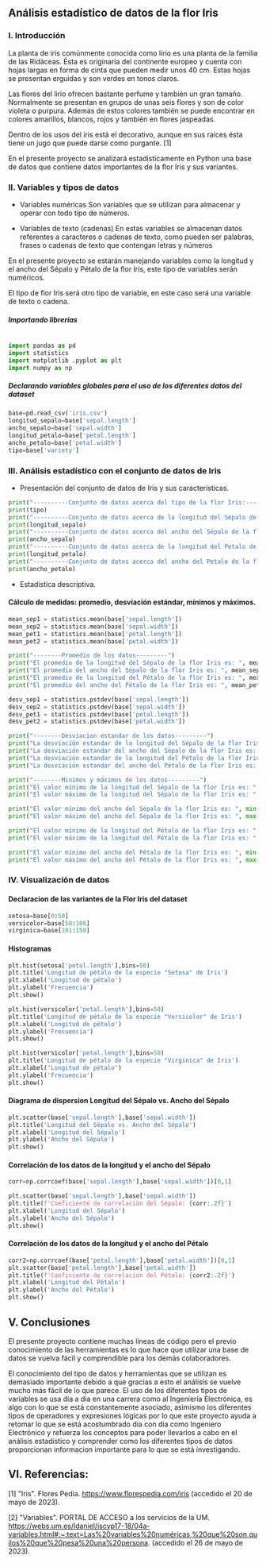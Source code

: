 

## Análisis estadístico de datos de la flor Iris

### I. Introducción

La planta de iris comúnmente conocida como lirio es una planta de la familia de las Ridáceas. Ésta es originaria del continente europeo y cuenta con hojas largas en forma de cinta que pueden medir unos 40 cm.  Estas hojas se presentan erguidas y son verdes en tonos claros.

Las flores del lirio ofrecen bastante perfume y también un gran tamaño. Normalmente se presentan en grupos de unas seis flores y son de color violeta o purpura. Además de estos colores también se puede encontrar en colores amarillos, blancos, rojos y también en flores jaspeadas.

Dentro de los usos del iris está el decorativo, aunque en sus raíces ésta tiene un jugo que puede darse como purgante. [1]

En el presente proyecto se analizará estadisticamente en Python una base de datos que contiene datos importantes de la flor Iris y sus variantes.

### II. Variables y tipos de datos

- Variables numéricas
Son variables que se utilizan para almacenar y operar con todo tipo de números. 

- Variables de texto (cadenas)
En estas variables se almacenan datos referentes a caracteres o cadenas de texto, como pueden ser palabras,
frases o cadenas de texto que contengan letras y números

En el presente proyecto se estarán manejando variables como la longitud y el ancho del Sépalo y Pétalo de la flor Iris, este tipo de variables serán numéricos.

El tipo de flor Iris será otro tipo de variable, en este caso será una variable de texto o cadena.

##### Importando librerias
```python

import pandas as pd
import statistics
import matplotlib .pyplot as plt
import numpy as np
```
##### Declarando variables globales para el uso de los diferentes datos del dataset
```python
base=pd.read_csv('iris.csv')
longitud_sepalo=base['sepal.length']
ancho_sepalo=base['sepal.width']
longitud_petalo=base['petal.length']
ancho_petalo=base['petal.width']
tipo=base['variety']
```

### III. Análisis estadístico con el conjunto de datos de Iris
- Presentación del conjunto de datos de Iris y sus características.
```python
print("----------Conjunto de datos acerca del tipo de la flor Iris:----------")
print(tipo)
print("----------Conjunto de datos acerca de la longitud del Sépalo de la flor Iris:----------")
print(longitud_sepalo)
print("----------Conjunto de datos acerca del ancho del Sépalo de la flor Iris:----------")
print(ancho_sepalo)
print("----------Conjunto de datos acerca de la longitud del Petalo de la flor Iris:----------")
print(longitud_petalo)
print("----------Conjunto de datos acerca del ancho del Petalo de la flor Iris:----------")
print(ancho_petalo)
```

- Estadística descriptiva.

#### Cálculo de medidas: promedio, desviación estándar, mínimos y máximos.

```python
mean_sep1 = statistics.mean(base['sepal.length'])
mean_sep2 = statistics.mean(base['sepal.width'])
mean_pet1 = statistics.mean(base['petal.length'])
mean_pet2 = statistics.mean(base['petal.width'])

print("--------Promedio de los datos---------")
print("El promedio de la longitud del Sépalo de la flor Iris es: ", mean_sep1)
print("El promedio del ancho del Sépalo de la flor Iris es: ", mean_sep2)
print("El promedio de la longitud del Pétalo de la flor Iris es: ", mean_pet1)
print("El promedio del ancho del Pétalo de la flor Iris es: ", mean_pet2)

desv_sep1 = statistics.pstdev(base['sepal.length'])
desv_sep2 = statistics.pstdev(base['sepal.width'])
desv_pet1 = statistics.pstdev(base['petal.length'])
desv_pet2 = statistics.pstdev(base['petal.width'])

print("--------Desviacion estandar de los datos---------")
print("La desviación estandar de la longitud del Sépalo de la flor Iris es: ", desv_sep1)
print("La desviación estandar del ancho del Sépalo de la flor Iris es: ", desv_sep2)
print("La desviación estandar de la longitud del Pétalo de la flor Iris es: ", desv_pet1)
print("La desviación estandar del ancho del Pétalo de la flor Iris es: ", desv_pet2)

print("--------Minimos y máximos de los datos---------")
print("El valor mínimo de la longitud del Sépalo de la flor Iris es: ", min(base['sepal.length']))
print("El valor máximo de la longitud del Sépalo de la flor Iris es: ", max(base['sepal.length']))

print("El valor mínimo del ancho del Sépalo de la flor Iris es: ", min(base['sepal.width']))
print("El valor máximo del ancho del Sépalo de la flor Iris es: ", max(base['sepal.width']))

print("El valor mínimo de la longitud del Pétalo de la flor Iris es: ", min(base['petal.length']))
print("El valor máximo de la longitud del Pétalo de la flor Iris es: ", max(base['petal.length']))

print("El valor mínimo del ancho del Pétalo de la flor Iris es: ", min(base['petal.width']))
print("El valor máximo del ancho del Pétalo de la flor Iris es: ", max(base['petal.width']))
```

### IV. Visualización de datos

#### Declaracion de las variantes de la Flor Iris del dataset
```python
setosa=base[0:50]
versicolor=base[50:100]
virginica=base[101:150]
```
#### Histogramas 
```python
plt.hist(setosa['petal.length'],bins=50)
plt.title('Longitud de pétalo de la especie "Setosa" de Iris')
plt.xlabel('Longitud de pétalo')
plt.ylabel('Frecuencia')
plt.show()

plt.hist(versicolor['petal.length'],bins=50)
plt.title('Longitud de pétalo de la especie "Versicolor" de Iris')
plt.xlabel('Longitud de pétalo')
plt.ylabel('Frecuencia')
plt.show()

plt.hist(versicolor['petal.length'],bins=50)
plt.title('Longitud de pétalo de la especie "Virginica" de Iris')
plt.xlabel('Longitud de pétalo')
plt.ylabel('Frecuencia')
plt.show()
```
#### Diagrama de dispersion Longitud del Sépalo vs. Ancho del Sépalo

```python
plt.scatter(base['sepal.length'],base['sepal.width'])
plt.title('Longitud del Sépalo vs. Ancho del Sépalo')
plt.xlabel('Longitud del Sépalo')
plt.ylabel('Ancho del Sépalo')
plt.show()
```

#### Correlación de los datos de la longitud y el ancho del Sépalo

```python
corr=np.corrcoef(base['sepal.length'],base['sepal.width'])[0,1]

plt.scatter(base['sepal.length'],base['sepal.width'])
plt.title(f'Coeficiente de correlación del Sépalo: {corr:.2f}')
plt.xlabel('Longitud del Sépalo')
plt.ylabel('Ancho del Sépalo')
plt.show()
```

#### Correlación de los datos de la longitud y el ancho del Pétalo

```python
corr2=np.corrcoef(base['petal.length'],base['petal.width'])[0,1]
plt.scatter(base['petal.length'],base['petal.width'])
plt.title(f'Coeficiente de correlación del Pétalo: {corr2:.2f}')
plt.xlabel('Longitud del Pétalo')
plt.ylabel('Ancho del Pétalo')
plt.show()
```


## V. Conclusiones

El presente proyecto contiene muchas líneas de código pero el previo conocimiento de las herramientas es lo que hace que utilizar una base de datos se vuelva fácil y comprendible
para los demás colaboradores.

El conocimiento del tipo de datos y herramientas que se utilizan es demasiado importante debido a que gracias a esto el análisis se vuelve mucho más fácil de lo que parece. El
uso de los diferentes tipos de variables se usa dia a dia en una carrera como al Ingeniería Electrónica, es algo con lo que se está constantemente asociado, asimismo los diferentes tipos
de operadores y expresiones lógicas por lo que este proyecto ayuda a retomar lo que se está acostumbrado dia con dia como Ingeniero Electrónico y refuerza los conceptos para poder 
llevarlos a cabo en el análisis estadístico y comprender como los diferentes tipos de datos proporcionan informacion importante para lo que se está investigando.



## VI. Referencias:

[1] "Iris". Flores Pedia. https://www.florespedia.com/iris (accedido el 20 de mayo de 2023).

[2] "Variables". PORTAL DE ACCESO a los servicios de la UM. https://webs.um.es/ldaniel/iscyp17-18/04a-variables.html#:~:text=Las%20variables%20numéricas,%20que%20son,quilos%20que%20pesa%20una%20persona. (accedido el 26 de mayo de 2023).
